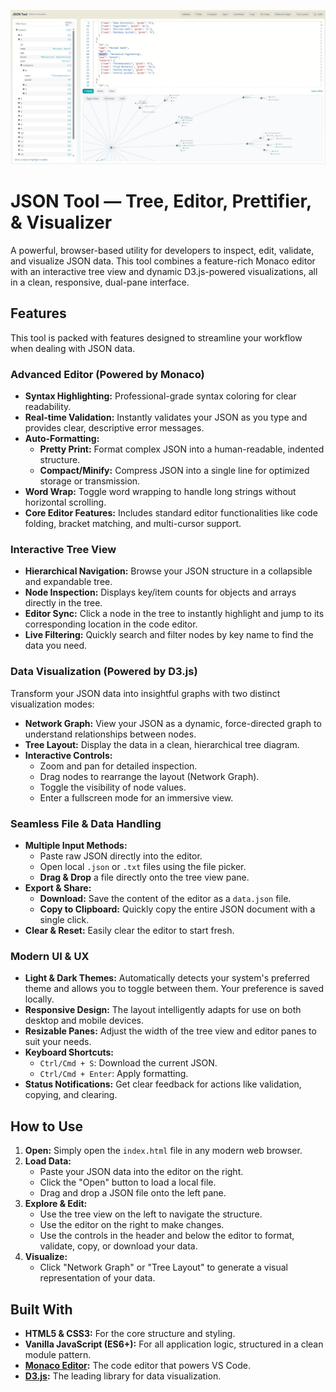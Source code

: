 ![alt text](https://raw.githubusercontent.com/jaysonragasa/vibe_jsontool/refs/heads/main/ss1.png)

# JSON Tool — Tree, Editor, Prettifier, & Visualizer

A powerful, browser-based utility for developers to inspect, edit, validate, and visualize JSON data. This tool combines a feature-rich Monaco editor with an interactive tree view and dynamic D3.js-powered visualizations, all in a clean, responsive, dual-pane interface.

## Features

This tool is packed with features designed to streamline your workflow when dealing with JSON data.

### Advanced Editor (Powered by Monaco)
* **Syntax Highlighting:** Professional-grade syntax coloring for clear readability.
* **Real-time Validation:** Instantly validates your JSON as you type and provides clear, descriptive error messages.
* **Auto-Formatting:**
    * **Pretty Print:** Format complex JSON into a human-readable, indented structure.
    * **Compact/Minify:** Compress JSON into a single line for optimized storage or transmission.
* **Word Wrap:** Toggle word wrapping to handle long strings without horizontal scrolling.
* **Core Editor Features:** Includes standard editor functionalities like code folding, bracket matching, and multi-cursor support.

### Interactive Tree View
* **Hierarchical Navigation:** Browse your JSON structure in a collapsible and expandable tree.
* **Node Inspection:** Displays key/item counts for objects and arrays directly in the tree.
* **Editor Sync:** Click a node in the tree to instantly highlight and jump to its corresponding location in the code editor.
* **Live Filtering:** Quickly search and filter nodes by key name to find the data you need.

### Data Visualization (Powered by D3.js)
Transform your JSON data into insightful graphs with two distinct visualization modes:
* **Network Graph:** View your JSON as a dynamic, force-directed graph to understand relationships between nodes.
* **Tree Layout:** Display the data in a clean, hierarchical tree diagram.
* **Interactive Controls:**
    * Zoom and pan for detailed inspection.
    * Drag nodes to rearrange the layout (Network Graph).
    * Toggle the visibility of node values.
    * Enter a fullscreen mode for an immersive view.

### Seamless File & Data Handling
* **Multiple Input Methods:**
    * Paste raw JSON directly into the editor.
    * Open local `.json` or `.txt` files using the file picker.
    * **Drag & Drop** a file directly onto the tree view pane.
* **Export & Share:**
    * **Download:** Save the content of the editor as a `data.json` file.
    * **Copy to Clipboard:** Quickly copy the entire JSON document with a single click.
* **Clear & Reset:** Easily clear the editor to start fresh.

### Modern UI & UX
* **Light & Dark Themes:** Automatically detects your system's preferred theme and allows you to toggle between them. Your preference is saved locally.
* **Responsive Design:** The layout intelligently adapts for use on both desktop and mobile devices.
* **Resizable Panes:** Adjust the width of the tree view and editor panes to suit your needs.
* **Keyboard Shortcuts:**
    * `Ctrl/Cmd + S`: Download the current JSON.
    * `Ctrl/Cmd + Enter`: Apply formatting.
* **Status Notifications:** Get clear feedback for actions like validation, copying, and clearing.

## How to Use

1.  **Open:** Simply open the `index.html` file in any modern web browser.
2.  **Load Data:**
    * Paste your JSON data into the editor on the right.
    * Click the "Open" button to load a local file.
    * Drag and drop a JSON file onto the left pane.
3.  **Explore & Edit:**
    * Use the tree view on the left to navigate the structure.
    * Use the editor on the right to make changes.
    * Use the controls in the header and below the editor to format, validate, copy, or download your data.
4.  **Visualize:**
    * Click "Network Graph" or "Tree Layout" to generate a visual representation of your data.

## Built With

* **HTML5 & CSS3:** For the core structure and styling.
* **Vanilla JavaScript (ES6+):** For all application logic, structured in a clean module pattern.
* **[Monaco Editor](https://microsoft.github.io/monaco-editor/):** The code editor that powers VS Code.
* **[D3.js](https://d3js.org/):** The leading library for data visualization.